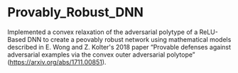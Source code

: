 # Provably_Robust_DNN
Implemented a convex relaxation of the adversarial polytype of a ReLU-Based DNN to create a peovably robust network using mathematical models described in E. Wong and Z. Kolter's
2018 paper “Provable defenses against adversarial examples via the convex outer adversarial polytope” (https://arxiv.org/abs/1711.00851).
